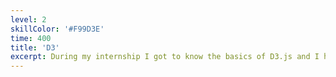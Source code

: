 ```yaml
---
level: 2
skillColor: '#F99D3E'
time: 400
title: 'D3'
excerpt: During my internship I got to know the basics of D3.js and I have only used the SVG variant thus far, but it's been a blast.
---
```

